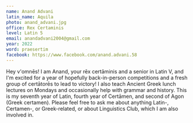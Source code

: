 ```yaml
---
name: Anand Advani
latin_name: Aquila
photo: anand_advani.jpg
office: Rex Certaminis
level: Latin 5
email: anandadvani2004@gmail.com
year: 2022
word: praesertim
facebook: https://www.facebook.com/anand.advani.58
---
```


Hey v'omnēs! I am Anand, your rēx certāminis and a senior in Latin V, and I'm excited for a year of hopefully back-in-person competitions and a fresh group of certātorēs to lead to victory! I also teach Ancient Greek lunch lectures on Mondays and occasionally help with grammar and history. This is my seventh year of Latin, fourth year of Certāmen, and second of Agon (Greek certamen). Please feel free to ask me about anything Latin-, Certamen-, or Greek-related, or about Linguistics Club, which I am also involved in.
